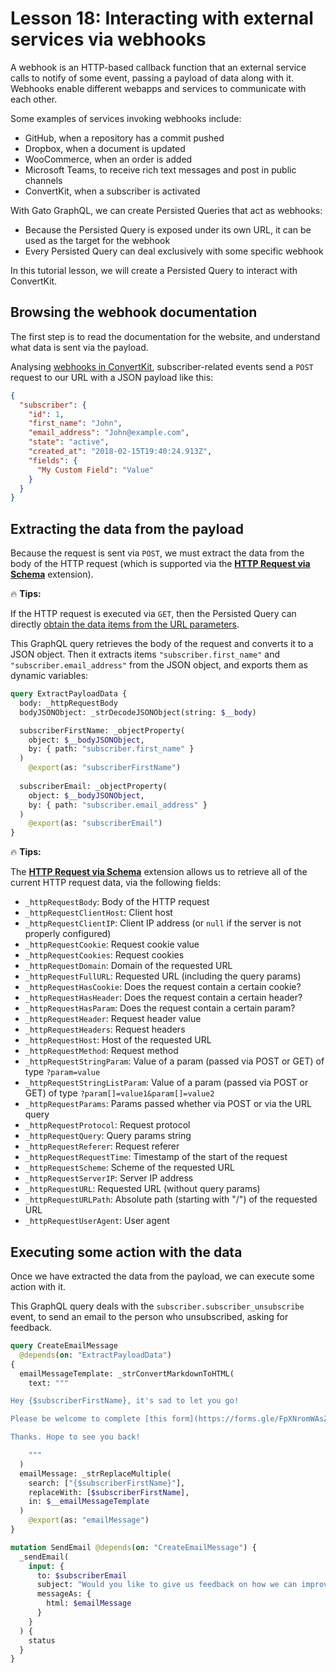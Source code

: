 # Lesson 18: Interacting with external services via webhooks

A webhook is an HTTP-based callback function that an external service calls to notify of some event, passing a payload of data along with it. Webhooks enable different webapps and services to communicate with each other.

Some examples of services invoking webhooks include:

- GitHub, when a repository has a commit pushed
- Dropbox, when a document is updated
- WooCommerce, when an order is added
- Microsoft Teams, to receive rich text messages and post in public channels
- ConvertKit, when a subscriber is activated

With Gato GraphQL, we can create Persisted Queries that act as webhooks:

- Because the Persisted Query is exposed under its own URL, it can be used as the target for the webhook
- Every Persisted Query can deal exclusively with some specific webhook

In this tutorial lesson, we will create a Persisted Query to interact with ConvertKit.

## Browsing the webhook documentation

The first step is to read the documentation for the website, and understand what data is sent via the payload.

Analysing [webhooks in ConvertKit](https://developers.convertkit.com/#webhooks), subscriber-related events send a `POST` request to our URL with a JSON payload like this:

```json
{
  "subscriber": {
    "id": 1,
    "first_name": "John",
    "email_address": "John@example.com",
    "state": "active",
    "created_at": "2018-02-15T19:40:24.913Z",
    "fields": {
      "My Custom Field": "Value"
    }
  }
}
```

## Extracting the data from the payload

Because the request is sent via `POST`, we must extract the data from the body of the HTTP request (which is supported via the [**HTTP Request via Schema**](https://gatographql.com/extensions/schema-functions/) extension).

<div class="doc-highlight" markdown=1>

🔥 **Tips:**

If the HTTP request is executed via `GET`, then the Persisted Query can directly [obtain the data items from the URL parameters](https://gatographql.com/guides/use/creating-a-persisted-query/#heading-making-the-persisted-query-dynamic-via-url-params).

</div>

This GraphQL query retrieves the body of the request and converts it to a JSON object. Then it extracts items `"subscriber.first_name"` and `"subscriber.email_address"` from the JSON object, and exports them as dynamic variables:

```graphql
query ExtractPayloadData {
  body: _httpRequestBody
  bodyJSONObject: _strDecodeJSONObject(string: $__body)

  subscriberFirstName: _objectProperty(
    object: $__bodyJSONObject,
    by: { path: "subscriber.first_name" }
  )
    @export(as: "subscriberFirstName")
  
  subscriberEmail: _objectProperty(
    object: $__bodyJSONObject,
    by: { path: "subscriber.email_address" }
  )
    @export(as: "subscriberEmail")
}
```

<div class="doc-highlight" markdown=1>

🔥 **Tips:**

The [**HTTP Request via Schema**](https://gatographql.com/extensions/schema-functions/) extension allows us to retrieve all of the current HTTP request data, via the following fields:

- `_httpRequestBody`: Body of the HTTP request
- `_httpRequestClientHost`: Client host
- `_httpRequestClientIP`: Client IP address (or `null` if the server is not properly configured)
- `_httpRequestCookie`: Request cookie value
- `_httpRequestCookies`: Request cookies
- `_httpRequestDomain`: Domain of the requested URL
- `_httpRequestFullURL`: Requested URL (including the query params)
- `_httpRequestHasCookie`: Does the request contain a certain cookie?
- `_httpRequestHasHeader`: Does the request contain a certain header?
- `_httpRequestHasParam`: Does the request contain a certain param?
- `_httpRequestHeader`: Request header value
- `_httpRequestHeaders`: Request headers
- `_httpRequestHost`: Host of the requested URL
- `_httpRequestMethod`: Request method
- `_httpRequestStringParam`: Value of a param (passed via POST or GET) of type `?param=value`
- `_httpRequestStringListParam`: Value of a param (passed via POST or GET) of type `?param[]=value1&param[]=value2`
- `_httpRequestParams`: Params passed whether via POST or via the URL query
- `_httpRequestProtocol`: Request protocol
- `_httpRequestQuery`: Query params string
- `_httpRequestReferer`: Request referer
- `_httpRequestRequestTime`: Timestamp of the start of the request
- `_httpRequestScheme`: Scheme of the requested URL
- `_httpRequestServerIP`: Server IP address
- `_httpRequestURL`: Requested URL (without query params)
- `_httpRequestURLPath`: Absolute path (starting with "/") of the requested URL
- `_httpRequestUserAgent`: User agent

</div>

## Executing some action with the data

Once we have extracted the data from the payload, we can execute some action with it.

This GraphQL query deals with the `subscriber.subscriber_unsubscribe` event, to send an email to the person who unsubscribed, asking for feedback.

```graphql
query CreateEmailMessage
  @depends(on: "ExtractPayloadData")
{
  emailMessageTemplate: _strConvertMarkdownToHTML(
    text: """

Hey {$subscriberFirstName}, it's sad to let you go!

Please be welcome to complete [this form](https://forms.gle/FpXNromWAsZYC1zB8) and let us know if there is anything we can do better.

Thanks. Hope to see you back!

    """
  )
  emailMessage: _strReplaceMultiple(
    search: ["{$subscriberFirstName}"],
    replaceWith: [$subscriberFirstName],
    in: $__emailMessageTemplate
  )
    @export(as: "emailMessage")
}

mutation SendEmail @depends(on: "CreateEmailMessage") {
  _sendEmail(
    input: {
      to: $subscriberEmail
      subject: "Would you like to give us feedback on how we can improve?"
      messageAs: {
        html: $emailMessage
      }
    }
  ) {
    status
  }
}
```
